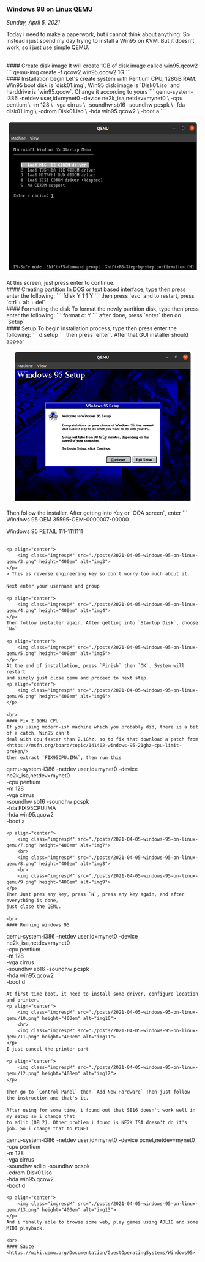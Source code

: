 ### **Windows 98 on Linux QEMU**
_Sunday, April 5, 2021_

Today i need to make a paperwork, but i cannot think about anything. So instead i just 
spend my day trying to install a Win95 on KVM. But it doesn't work, so i just use simple 
QEMU.

<br>
#### Create disk image
It will create 1GB of disk image called win95.qcow2
```
qemu-img create -f qcow2 win95.qcow2 1G
```

<br>
#### Installation begin
Let's create system with Pentium CPU, 128GB RAM. Win95 boot disk is `disk01.img`, 
Win95 disk image is `Disk01.iso` and harddrive is `win95.qcow`. Change it according to yours
```
qemu-system-i386 -netdev user,id=mynet0 -device ne2k_isa,netdev=mynet0 \
 -cpu pentium \
 -m 128 \
 -vga cirrus \
 -soundhw sb16 -soundhw pcspk \
 -fda disk01.img \
 -cdrom Disk01.iso \
 -hda win95.qcow2 \
 -boot a 
```
<p align="center">
    <img class="imgrespM" src="./posts/2021-04-05-windows-95-on-linux-qemu/1.png" height="400em" alt="img1">
</p>
At this screen, just press enter to continue.

<br>
#### Creating partition
In DOS or text based interface, type then press enter the following:
```
fdisk
Y
1
1
Y
```
then press `esc` and to restart, press `ctrl + alt + del` 

<br>
#### Formatting the disk
To format the newly partition disk, type then press enter the following:
```
format c:
Y
```
after done, press `enter` then do `Setup`

<br>
#### Setup
To begin installation process, type then press enter the following:
```
d:setup
```
then press `enter`. After that GUI installer should appear

<p align="center">
    <img class="imgrespM" src="./posts/2021-04-05-windows-95-on-linux-qemu/2.png" height="400em" alt="img2">
</p>
Then follow the installer. After getting into Key or `COA screen`, enter
```
Windows 95 OEM
35595-OEM-0000007-00000

Windows 95 RETAIL
111-1111111
```

<p align="center">
    <img class="imgrespM" src="./posts/2021-04-05-windows-95-on-linux-qemu/3.png" height="400em" alt="img3">
</p>
> This is reverse engineering key so don't worry too much about it. 

Next enter your username and group

<p align="center">
    <img class="imgrespM" src="./posts/2021-04-05-windows-95-on-linux-qemu/4.png" height="400em" alt="img4">
</p>
Then follow installer again. After getting into `Startup Disk`, choose `No`

<p align="center">
    <img class="imgrespM" src="./posts/2021-04-05-windows-95-on-linux-qemu/5.png" height="400em" alt="img5">
</p>
At the end of installation, press `Finish` then `OK`. System will restart 
and simply just close qemu and proceed to next step.
<p align="center">
    <img class="imgrespM" src="./posts/2021-04-05-windows-95-on-linux-qemu/6.png" height="400em" alt="img6">
</p>

<br>
#### Fix 2.1GHz CPU
If you using modern-ish machine which you probably did, there is a bit of a catch. Win95 can't 
deal with cpu faster than 2.1Ghz, so to fix that download a patch from
<https://msfn.org/board/topic/141402-windows-95-21ghz-cpu-limit-broken/>
then extract `FIX95CPU.IMA`, then run this
```
qemu-system-i386 -netdev user,id=mynet0 -device ne2k_isa,netdev=mynet0 \
 -cpu pentium \
 -m 128 \
 -vga cirrus \
 -soundhw sb16 -soundhw pcspk \
 -fda FIX95CPU.IMA \
 -hda win95.qcow2 \
 -boot a 
```
<p align="center">
    <img class="imgrespM" src="./posts/2021-04-05-windows-95-on-linux-qemu/7.png" height="400em" alt="img7">
    <br>
    <img class="imgrespM" src="./posts/2021-04-05-windows-95-on-linux-qemu/8.png" height="400em" alt="img8">
    <br>
    <img class="imgrespM" src="./posts/2021-04-05-windows-95-on-linux-qemu/9.png" height="400em" alt="img9">
</p>
Then Just pres any key, press `N`, press any key again, and after everything is done, 
just close the QEMU.

<br>
#### Running windows 95
```
qemu-system-i386 -netdev user,id=mynet0 -device ne2k_isa,netdev=mynet0 \
 -cpu pentium \
 -m 128 \
 -vga cirrus \
 -soundhw sb16 -soundhw pcspk \
 -hda win95.qcow2 \
 -boot d
```
At first time boot, it need to install some driver, configure location and printer.
<p align="center">
    <img class="imgrespM" src="./posts/2021-04-05-windows-95-on-linux-qemu/10.png" height="400em" alt="img10">
    <br>
    <img class="imgrespM" src="./posts/2021-04-05-windows-95-on-linux-qemu/11.png" height="400em" alt="img11">
</p>
I just cancel the printer part

<p align="center">
    <img class="imgrespM" src="./posts/2021-04-05-windows-95-on-linux-qemu/12.png" height="400em" alt="img12">
</p>

Then go to `Control Panel` then `Add New Hardware` Then just follow the instruction and that's it.

After using for some time, i found out that SB16 doesn't work well in my setup so i change that 
to adlib (OPL2). Other problem i found is NE2K_ISA doesn't do it's job. So i change that to PCNET
```
qemu-system-i386 -netdev user,id=mynet0 -device pcnet,netdev=mynet0 \
 -cpu pentium \
 -m 128 \
 -vga cirrus \
 -soundhw adlib -soundhw pcspk \
 -cdrom Disk01.iso \
 -hda win95.qcow2 \
 -boot d
```
<p align="center">
    <img class="imgrespM" src="./posts/2021-04-05-windows-95-on-linux-qemu/13.png" height="400em" alt="img13">
</p>
And i finally able to browse some web, play games using ADLIB and some MIDI playback.

<br>
#### Sauce
<https://wiki.qemu.org/Documentation/GuestOperatingSystems/Windows95>